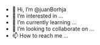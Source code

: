 - 👋 Hi, I’m @juanBorhja
- 👀 I’m interested in ...
- 🌱 I’m currently learning ...
- 💞️ I’m looking to collaborate on ...
- 📫 How to reach me ...

<!---
juanBorhja/juanBorhja is a ✨ special ✨ repository because its `README.md` (this file) appears on your GitHub profile.
You can click the Preview link to take a look at your changes.
--->
